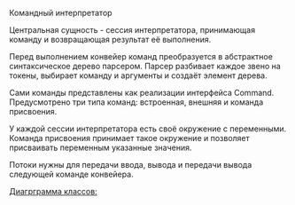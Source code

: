 Командный интерпретатор

Центральная сущность - сессия интерпретатора, принимающая команду и возвращающая результат её выполнения.

Перед выполнением конвейер команд преобразуется в абстрактное синтаксическое дерево парсером.
Парсер разбивает каждое звено на токены, выбирает команду и аргументы и создаёт элемент дерева.

Сами команды представлены как реализации интерфейса Command.
Предусмотрено три типа команд: встроенная, внешняя и команда присвоения.

У каждой сессии интерпретатора есть своё окружение с переменными.
Команда присвоения принимает такое окружение и позволяет присваивать переменным указанные значения.

Потоки нужны для передачи ввода, вывода и передачи вывода следующей команде конвейера.

[Диагрграмма классов: ](https://creately.com/diagram/jdp00tf01/OC3aSHlf4l9uDnqfGrAyj6igE%3D)